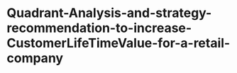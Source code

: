 # Quadrant-Analysis-and-strategy-recommendation-to-increase-CustomerLifeTimeValue-for-a-retail-company